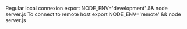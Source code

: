 Regular local connexion
export NODE_ENV='development' && node server.js
To connect to remote host
export NODE_ENV='remote' && node server.js